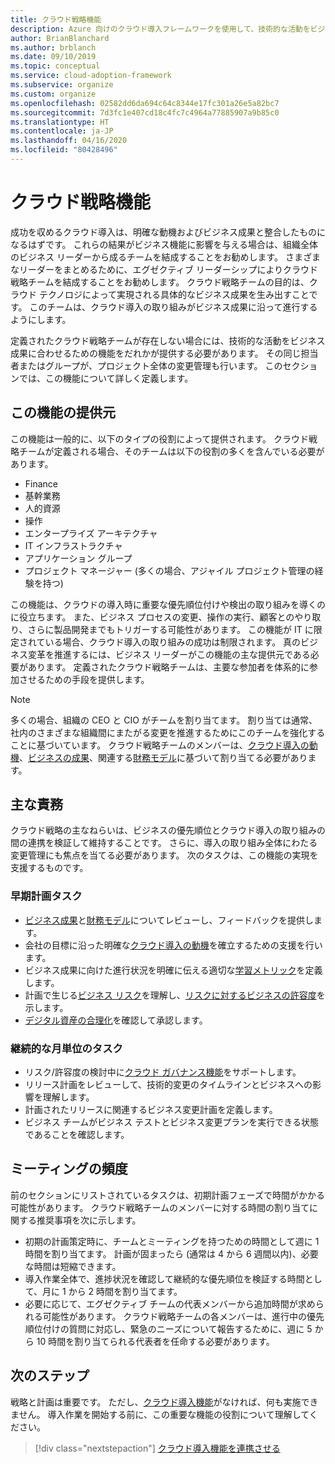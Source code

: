 ```yaml
---
title: クラウド戦略機能
description: Azure 向けのクラウド導入フレームワークを使用して、技術的な活動をビジネス成果に合わせる方法を学習します。
author: BrianBlanchard
ms.author: brblanch
ms.date: 09/10/2019
ms.topic: conceptual
ms.service: cloud-adoption-framework
ms.subservice: organize
ms.custom: organize
ms.openlocfilehash: 02582dd6da694c64c8344e17fc301a26e5a82bc7
ms.sourcegitcommit: 7d3fc1e407cd18c4fc7c4964a77885907a9b85c0
ms.translationtype: HT
ms.contentlocale: ja-JP
ms.lasthandoff: 04/16/2020
ms.locfileid: "80428496"
---
```

# <a name="cloud-strategy-capabilities"></a>クラウド戦略機能

成功を収めるクラウド導入は、明確な動機およびビジネス成果と整合したものになるはずです。 これらの結果がビジネス機能に影響を与える場合は、組織全体のビジネス リーダーから成るチームを結成することをお勧めします。 さまざまなリーダーをまとめるために、エグゼクティブ リーダーシップによりクラウド戦略チームを結成することをお勧めします。 クラウド戦略チームの目的は、クラウド テクノロジによって実現される具体的なビジネス成果を生み出すことです。 このチームは、クラウド導入の取り組みがビジネス成果に沿って進行するようにします。

定義されたクラウド戦略チームが存在しない場合には、技術的な活動をビジネス成果に合わせるための機能をだれかが提供する必要があります。 その同じ担当者またはグループが、プロジェクト全体の変更管理も行います。 このセクションでは、この機能について詳しく定義します。

## <a name="possible-sources-for-this-capability"></a>この機能の提供元

この機能は一般的に、以下のタイプの役割によって提供されます。 クラウド戦略チームが定義される場合、そのチームは以下の役割の多くを含んでいる必要があります。

- Finance
- 基幹業務
- 人的資源
- 操作
- エンタープライズ アーキテクチャ
- IT インフラストラクチャ
- アプリケーション グループ
- プロジェクト マネージャー (多くの場合、アジャイル プロジェクト管理の経験を持つ)

この機能は、クラウドの導入時に重要な優先順位付けや検出の取り組みを導くのに役立ちます。 また、ビジネス プロセスの変更、操作の実行、顧客とのやり取り、さらに製品開発までもトリガーする可能性があります。 この機能が IT に限定されている場合、クラウド導入の取り組みの成功は制限されます。 真のビジネス変革を推進するには、ビジネス リーダーがこの機能の主な提供元である必要があります。 定義されたクラウド戦略チームは、主要な参加者を体系的に参加させるための手段を提供します。

> [!NOTE]
> 多くの場合、組織の CEO と CIO がチームを割り当てます。 割り当ては通常、社内のさまざまな組織間にまたがる変更を推進するためにこのチームを強化することに基づいています。 クラウド戦略チームのメンバーは、[クラウド導入の動機](../strategy/motivations.md)、[ビジネスの成果](../strategy/business-outcomes/index.md)、関連する[財務モデル](../strategy/financial-models.md)に基づいて割り当てる必要があります。

## <a name="key-responsibilities"></a>主な責務

クラウド戦略の主なねらいは、ビジネスの優先順位とクラウド導入の取り組みの間の連携を検証して維持することです。 さらに、導入の取り組み全体にわたる変更管理にも焦点を当てる必要があります。 次のタスクは、この機能の実現を支援するものです。

### <a name="early-planning-tasks"></a>早期計画タスク

- [ビジネス成果](../strategy/business-outcomes/index.md)と[財務モデル](../strategy/financial-models.md)についてレビューし、フィードバックを提供します。
- 会社の目標に沿った明確な[クラウド導入の動機](../strategy/motivations.md)を確立するための支援を行います。
- ビジネス成果に向けた進行状況を明確に伝える適切な[学習メトリック](../strategy/learning-metrics.md)を定義します。
- 計画で生じる[ビジネス リスク](../govern/policy-compliance/risk-tolerance.md)を理解し、[リスクに対するビジネスの許容度](../govern/policy-compliance/risk-tolerance.md)を示します。
- [デジタル資産の合理化](../digital-estate/rationalize.md)を確認して承認します。

### <a name="ongoing-monthly-tasks"></a>継続的な月単位のタスク

- リスク/許容度の検討中に[クラウド ガバナンス機能](./cloud-governance.md)をサポートします。
- リリース計画をレビューして、技術的変更のタイムラインとビジネスへの影響を理解します。
- 計画されたリリースに関連するビジネス変更計画を定義します。
- ビジネス チームがビジネス テストとビジネス変更プランを実行できる状態であることを確認します。

## <a name="meeting-cadence"></a>ミーティングの頻度

前のセクションにリストされているタスクは、初期計画フェーズで時間がかかる可能性があります。 クラウド戦略チームのメンバーに対する時間の割り当てに関する推奨事項を次に示します。

- 初期の計画策定時に、チームとミーティングを持つための時間として週に 1 時間を割り当てます。 計画が固まったら (通常は 4 から 6 週間以内)、必要な時間は短縮できます。
- 導入作業全体で、進捗状況を確認して継続的な優先順位を検証する時間として、月に 1 から 2 時間を割り当てます。
- 必要に応じて、エグゼクティブ チームの代表メンバーから追加時間が求められる可能性があります。 クラウド戦略チームの各メンバーは、進行中の優先順位付けの質問に対応し、緊急のニーズについて報告するために、週に 5 から 10 時間を割り当てられる代表者を任命する必要があります。

## <a name="next-steps"></a>次のステップ

戦略と計画は重要です。 ただし、[クラウド導入機能](./cloud-adoption.md)がなければ、何も実施できません。 導入作業を開始する前に、この重要な機能の役割について理解してください。

> [!div class="nextstepaction"]
> [クラウド導入機能を連携させる](./cloud-adoption.md)
